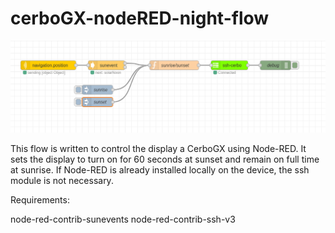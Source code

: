 # cerboGX-nodeRED-night-flow

<img src="/Screenshot from 2023-02-04 11-18-58.png" alt="screenshot" title="screenshot">

This flow is written to control the display a CerboGX using Node-RED. It sets the display to turn on for 60 seconds at sunset and remain on full time at sunrise. If Node-RED is already installed locally on the device, the ssh module is not necessary.

Requirements:

node-red-contrib-sunevents
node-red-contrib-ssh-v3
